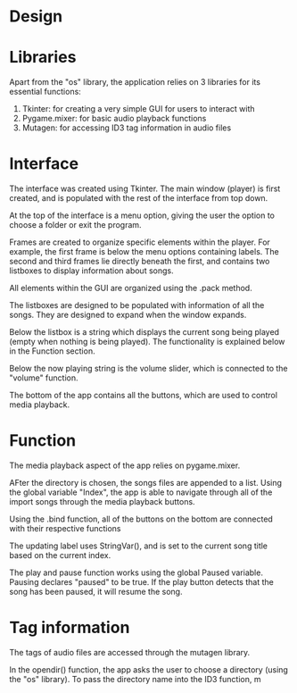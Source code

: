 # Design

# Libraries

Apart from the "os" library, the application relies on 3 libraries for its essential functions:

1. Tkinter: for creating a very simple GUI for users to interact with 
2. Pygame.mixer: for basic audio playback functions
3. Mutagen: for accessing ID3 tag information in audio files

# Interface

The interface was created using Tkinter. The main window (player) is first created, and is populated with the rest of the interface from top down.

At the top of the interface is a menu option, giving the user the option to choose a folder or exit the program.

Frames are created to organize specific elements within the player. For example, the first frame is below the menu options containing labels. The second and third frames lie directly beneath the first, and contains two listboxes to display information about songs.

All elements within the GUI are organized using the .pack method.

The listboxes are designed to be populated with information of all the songs. They are designed to expand when the window expands. 

Below the listbox is a string which displays the current song being played (empty when nothing is being played). The functionality is explained below in the Function section.

Below the now playing string is the volume slider, which is connected to the "volume" function.

The bottom of the app contains all the buttons, which are used to control media playback.

# Function

The media playback aspect of the app relies on pygame.mixer.

AFter the directory is chosen, the songs files are appended to a list. Using the global variable "Index", the app is able to navigate through all of the import songs through the media playback buttons.

Using the .bind function, all of the buttons on the bottom are connected with their respective functions 

The updating label uses StringVar(), and is set to the current song title based on the current index.

The play and pause function works using the global Paused variable. Pausing declares "paused" to be true. If the play button detects that the song has been paused, it will resume the song.

# Tag information

The tags of audio files are accessed through the mutagen library.

In the opendir() function, the app asks the user to choose a directory (using the "os" library). To pass the directory name into the ID3 function, m
